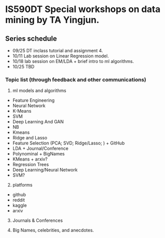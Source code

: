 # IS590DT Special workshops on data mining by TA Yingjun.
## Series schedule
 - 09/25 DT inclass tutorial and assignment 4.
 - 10/11 Lab session on Linear Regression model.
 - 10/18 lab session on EM/LDA + brief intro to ml algorithms.
 - 10/25 TBD
 
 
 
  
 

### Topic list (through feedback and other communications)
1. ml models and algorithms
- Feature Engineering
- Neural Network
- K-Means
- SVM
- Deep Learning And GAN
- NB
- Kmeans
- Ridge and Lasso
 - Feature Selection (PCA; SVD; Ridge/Lasso; ) + GitHub
 - LDA + Journal/Conference
 - Polynominal + BigNames
 - KMeans + arxiv?
 - Regression Trees
 - Deep Learning/Neural Network
 - SVM?
 
2. platforms
- github
- reddit
- kaggle
- arxiv

3. Journals & Conferences

4. Big Names, celebrities, and anecdotes.

